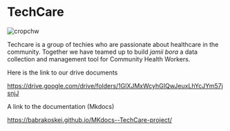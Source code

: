 # TechCare

![cropchw](https://user-images.githubusercontent.com/80739366/138225581-a8e88c1f-c32e-44fb-921c-42559a76bb30.png)

Techcare is a group of techies who are passionate about healthcare in the community. Together we have teamed up to build *jamii bora* a data collection and management tool for Community Health Workers.

Here is the link to our drive documents

https://drive.google.com/drive/folders/1GlXJMxWcyhGIQwJeuxLhYcJYm57jsnjJ

A link to the documentation (Mkdocs)

https://babrakoskei.github.io/MKdocs--TechCare-project/
